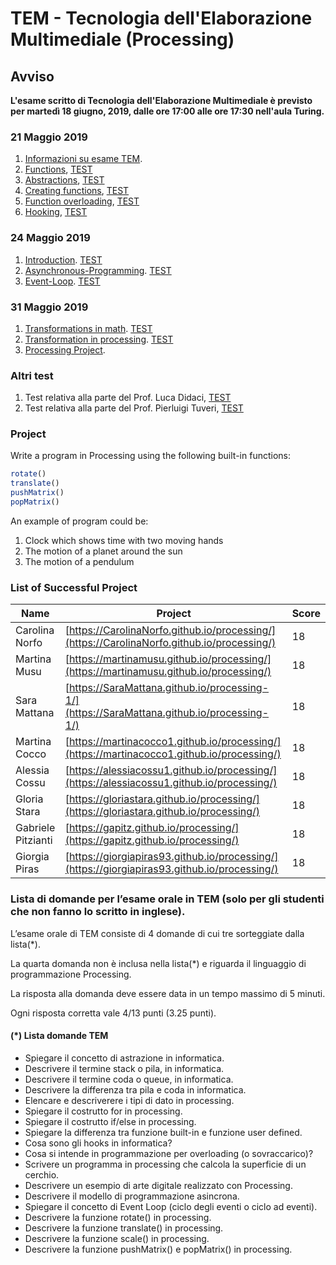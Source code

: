 # TEM - Tecnologia dell'Elaborazione Multimediale (Processing)

## Avviso
__L'esame scritto di Tecnologia dell'Elaborazione Multimediale è previsto per martedì 18 giugno, 2019, dalle ore 17:00 alle ore 17:30 nell'aula Turing.__
<!--
__Si consiglia di partecipare muniti di portatile.__-->

### 21 Maggio 2019

1. [Informazioni su esame TEM](http://svel.to/18t4).
2. [Functions](http://svel.to/18t5), [TEST](http://svel.to/18op)
3. [Abstractions](http://svel.to/18tp), [TEST](http://svel.to/18tz)
4. [Creating functions](http://svel.to/18tr), [TEST](http://svel.to/18u0) 
5. [Function overloading](http://svel.to/18ts), [TEST](http://svel.to/18wj) 
6. [Hooking](http://svel.to/18tt), [TEST](http://svel.to/18wl) 

### 24 Maggio 2019
1. [Introduction](http://svel.to/18tu). [TEST](http://svel.to/18wm) 
2. [Asynchronous-Programming](http://svel.to/18tv). [TEST](http://svel.to/18ws)
3. [Event-Loop](http://svel.to/18ty). [TEST](http://svel.to/191t)

### 31 Maggio 2019
1. [Transformations in math](http://svel.to/196a). [TEST](http://svel.to/196b) 
2. [Transformation in processing](http://svel.to/1969). [TEST](http://svel.to/1968) 
3. [Processing Project](http://svel.to/196c).

### Altri test

1. Test relativa alla parte del Prof. Luca Didaci, [TEST](http://svel.to/196e)
2. Test relativa alla parte del Prof. Pierluigi Tuveri, [TEST](http://svel.to/196f)

### Project

Write a program in Processing using the following built-in functions:

```javascript
rotate()
translate()
pushMatrix()
popMatrix()
```

An example of program could be:
1. Clock which shows time with two moving hands
2. The motion of a planet around the sun
3. The motion of a pendulum

### List of Successful Project

| Name  | Project  | Score |
| ------------- | ------------- |------------- |
| Carolina Norfo  |  [https://CarolinaNorfo.github.io/processing/](https://CarolinaNorfo.github.io/processing/) | 18 |
| Martina Musu  | [https://martinamusu.github.io/processing/](https://martinamusu.github.io/processing/)  | 18 |
| Sara Mattana | [https://SaraMattana.github.io/processing-1/](https://SaraMattana.github.io/processing-1/) | 18 | 
| Martina Cocco | [https://martinacocco1.github.io/processing/](https://martinacocco1.github.io/processing/)| 18 |
| Alessia Cossu | [https://alessiacossu1.github.io/processing/](https://alessiacossu1.github.io/processing/) | 18 |
| Gloria Stara |[https://gloriastara.github.io/processing/](https://gloriastara.github.io/processing/) | 18 |
| Gabriele Pitzianti |[https://gapitz.github.io/processing/](https://gapitz.github.io/processing/) | 18 |
| Giorgia Piras | [https://giorgiapiras93.github.io/processing/](https://giorgiapiras93.github.io/processing/)| 18 |

### Lista di domande per l’esame orale in TEM (solo per gli studenti che non fanno lo scritto in inglese).

L’esame orale di TEM consiste di 4 domande di cui tre sorteggiate dalla lista(*).

La quarta domanda non è inclusa nella lista(*) e riguarda il linguaggio di programmazione Processing.

La risposta alla domanda deve essere data in un tempo massimo di 5 minuti.

Ogni risposta corretta vale 4/13 punti  (3.25 punti).


#### (*) Lista domande TEM
- Spiegare il concetto di astrazione in informatica.
- Descrivere il termine stack o pila, in informatica.
- Descrivere il termine coda o queue, in informatica.
- Descrivere la differenza tra pila e coda in informatica.
- Elencare e descriverere i tipi di dato in processing.
- Spiegare il costrutto for in processing.
- Spiegare il costrutto if/else in processing.
- Spiegare la differenza tra funzione built-in e funzione user defined. 
- Cosa sono gli hooks in informatica?
- Cosa si intende in programmazione per overloading (o sovraccarico)?
- Scrivere un programma in processing che calcola la superficie di un cerchio.
- Descrivere un esempio di arte digitale realizzato con Processing.
- Descrivere il modello di programmazione asincrona.
- Spiegare il concetto di Event Loop (ciclo degli eventi o ciclo ad eventi).
- Descrivere la funzione rotate() in processing.
- Descrivere la funzione translate() in processing.
- Descrivere la funzione scale() in processing.
- Descrivere la funzione pushMatrix() e popMatrix() in processing.

